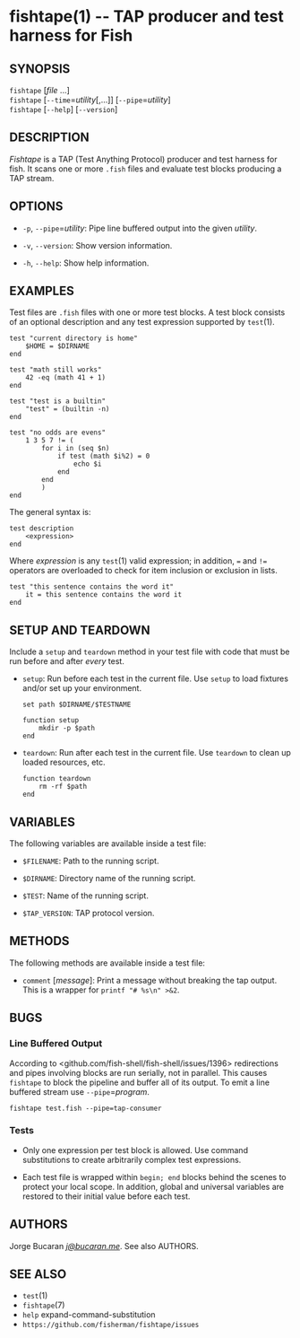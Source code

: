 fishtape(1) -- TAP producer and test harness for Fish
=====================================================

## SYNOPSIS

`fishtape` [*file* ...]<br>
`fishtape` [`--time`=*utility*[,...]] [`--pipe`=*utility*]<br>
`fishtape` [`--help`] [`--version`]<br>


## DESCRIPTION

*Fishtape* is a TAP (Test Anything Protocol) producer and test harness for fish. It scans one or more `.fish` files and evaluate test blocks producing a TAP stream.


## OPTIONS

  * `-p`, `--pipe`=*utility*:
    Pipe line buffered output into the given *utility*.

  * `-v`, `--version`:
    Show version information.

  * `-h`, `--help`:
    Show help information.


## EXAMPLES

Test files are `.fish` files with one or more test blocks. A test block consists of an optional description and any test expression supported by `test`(1).

```fish
test "current directory is home"
    $HOME = $DIRNAME
end

test "math still works"
    42 -eq (math 41 + 1)
end

test "test is a builtin"
    "test" = (builtin -n)
end

test "no odds are evens"
    1 3 5 7 != (
        for i in (seq $n)
            if test (math $i%2) = 0
                echo $i
            end
        end
        )
end
```

The general syntax is:

```fish
test description
    <expression>
end
```

Where *expression* is any `test`(1) valid expression; in addition, `=` and `!=` operators are overloaded to check for item inclusion or exclusion in lists.

```
test "this sentence contains the word it"
    it = this sentence contains the word it
end
```


## SETUP AND TEARDOWN

Include a `setup` and `teardown` method in your test file with code that must be run before and after _every_ test.

  * `setup`:
    Run before each test in the current file. Use `setup` to load fixtures and/or set up your environment.

    ```
    set path $DIRNAME/$TESTNAME

    function setup
        mkdir -p $path
    end
    ```

  * `teardown`:
    Run after each test in the current file. Use `teardown` to clean up loaded resources, etc.

    ```
    function teardown
        rm -rf $path
    end
    ```


## VARIABLES

The following variables are available inside a test file:

  * `$FILENAME`:
      Path to the running script.

  * `$DIRNAME`:
      Directory name of the running script.

  * `$TEST`:
      Name of the running script.

  * `$TAP_VERSION`:
      TAP protocol version.


## METHODS

The following methods are available inside a test file:

  * `comment` [*message*]:
      Print a message without breaking the tap output. This is a wrapper for `printf "# %s\n" >&2`.


## BUGS

### Line Buffered Output

According to <github.com/fish-shell/fish-shell/issues/1396> redirections and pipes involving blocks are run serially, not in parallel. This causes `fishtape` to block the pipeline and buffer all of its output. To emit a line buffered stream use `--pipe`=*program*.

    fishtape test.fish --pipe=tap-consumer

### Tests

* Only one expression per test block is allowed. Use command substitutions to create arbitrarily complex test expressions.

* Each test file is wrapped within `begin; end` blocks behind the scenes to protect your local scope. In addition, global and universal variables are restored to their initial value before each test.


## AUTHORS

Jorge Bucaran *j@bucaran.me*. See also AUTHORS.


## SEE ALSO

* `test`(1)
* `fishtape`(7)
* `help` expand-command-substitution
* `https://github.com/fisherman/fishtape/issues`

[fishtape-7]: https://github.com/bucaran/fishtape/blob/master/man/man7/fishtape.md
